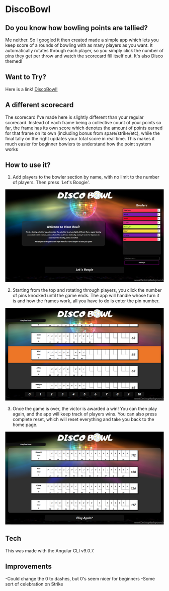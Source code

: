 # DiscoBowl

## Do you know how bowling points are tallied?

Me neither. So I googled it then created made a simple app which lets you keep score of a rounds of bowling with as many players as you want. It automatically rotates through each player, so you simply click the number of pins they get per throw and watch the scorecard fill itself out. It's also Disco themed!

## Want to Try?
Here is a link! [DiscoBowl!](https://discobowl.netlify.app/)

## A different scorecard

The scorecard I've made here is slightly different than your regular scorecard. Instead of each frame being a collective count of your points so far, the frame has its own score which denotes the amount of points earned for that frame on its own (including bonus from spare/strike/etc), while the final tally on the right updates your total score in real time. This makes it much easier for beginner bowlers to understand how the point system works

## How to use it?

1. Add players to the bowler section by name, with no limit to the number of players. Then press 'Let's Boogie'.

![](client/src/images/screencap1.png)

2. Starting from the top and rotating through players, you click the number of pins knocked until the game ends. The app will handle whose turn it is and how the frames work, all you have to do is enter the pin number.

![](client/src/images/screencap2.png)

3. Once the game is over, the victor is awarded a win! You can then play again, and the app will keep track of players wins. You can also press complete reset, which will reset everything and take you back to the home page.

![](client/src/images/screencap3.png)

## Tech

This was made with the Angular CLI v9.0.7.

## Improvements 

-Could change the 0 to dashes, but 0's seem nicer for beginners 
-Some sort of celebration on Strike


